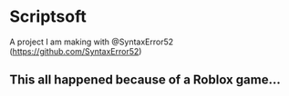 # Scriptsoft
A project I am making with @SyntaxError52 (https://github.com/SyntaxError52)

## This all happened because of a Roblox game...
